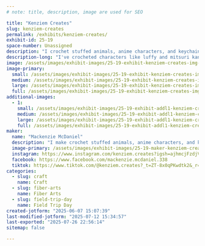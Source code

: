 ```yaml
---
# note: title, description, image are used for SEO

title: "Kenziem Creates"
slug: kenziem-creates
permalink: /exhibits/kenziem-creates/
exhibit-id: 25-19
space-number: Unassigned
description: "I crochet stuffed animals, anime characters, and keychains."
description-long: "I've crocheted characters like luffy and mitsuri kanroji. I also make stuffed animals and keychains like frogs, chickens, flowers, strawberries, dinosaurs, and dragons."
image: /assets/images/exhibit-images/25-19-exhibit-kenziem-creates-img-4778-2498-large.jpeg
image-primary: 
  small: /assets/images/exhibit-images/25-19-exhibit-kenziem-creates-img-4778-2498-small.jpeg
  medium: /assets/images/exhibit-images/25-19-exhibit-kenziem-creates-img-4778-2498-medium.jpeg
  large: /assets/images/exhibit-images/25-19-exhibit-kenziem-creates-img-4778-2498-large.jpeg
  full: /assets/images/exhibit-images/25-19-exhibit-kenziem-creates-img-4778-2498-full.jpeg
additional-images: 
  - 1:
    small: /assets/images/exhibit-images/25-19-exhibit-addl1-kenziem-creates-img-4779-7338-small.jpeg
    medium: /assets/images/exhibit-images/25-19-exhibit-addl1-kenziem-creates-img-4779-7338-medium.jpeg
    large: /assets/images/exhibit-images/25-19-exhibit-addl1-kenziem-creates-img-4779-7338-large.jpeg
    full: /assets/images/exhibit-images/25-19-exhibit-addl1-kenziem-creates-img-4779-7338-full.jpeg
maker: 
  name: "Mackenzie McDaniel"
  description: "I make crochet stuffed animals, anime characters, and keychains. I’ve made characters like luffy, mitsuri kanroji, and a couple my little pony characters. I also crochet animals like cats, frogs, chickens, dinosaurs, and dragons."
  image-primary: /assets/images/exhibit-images/25-19-maker-kenziem-creates-img-4327-162-medium.jpeg
  instagram: https://www.instagram.com/kenziem.creates?igsh=ajhmcjFzdjVtems1&utm_source=qr
  facebook: https://www.facebook.com/mackenzie.mcdaniel.338
  tiktok: https://www.tiktok.com/@kenziem.creates?_t=ZT-8x0qPKwdtk2&_r=1
categories: 
  - slug: craft
    name: Craft
  - slug: fiber-arts
    name: Fiber Arts
  - slug: field-trip-day
    name: Field Trip Day
created-jotform: "2025-06-07 15:07:39"
last-modified-jotform: "2025-07-12 15:34:57"
last-exported: "2025-07-26 22:56:14"
sitemap: false

---
```

